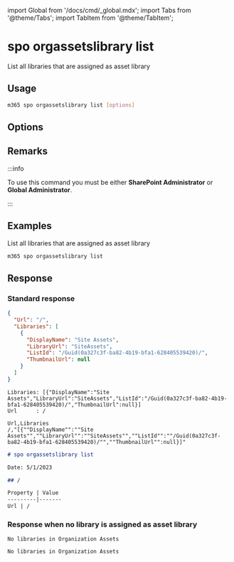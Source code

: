 <!-- DISCLAIMER: All secrets, passwords, and sensitive values in this document are examples only and not real credentials. -->
import Global from '/docs/cmd/_global.mdx';
import Tabs from '@theme/Tabs';
import TabItem from '@theme/TabItem';

# spo orgassetslibrary list

List all libraries that are assigned as asset library

## Usage

```sh
m365 spo orgassetslibrary list [options]
```

## Options

<Global />

## Remarks

:::info

To use this command you must be either **SharePoint Administrator** or **Global Administrator**.

:::

## Examples

List all libraries that are assigned as asset library

```sh
m365 spo orgassetslibrary list
```

## Response

### Standard response

<Tabs>
  <TabItem value="JSON">

  ```json
  {
    "Url": "/",
    "Libraries": [
      {
        "DisplayName": "Site Assets",
        "LibraryUrl": "SiteAssets",
        "ListId": "/Guid(0a327c3f-ba82-4b19-bfa1-628405539420)/",
        "ThumbnailUrl": null
      }
    ]
  }
  ```

  </TabItem>
  <TabItem value="Text">

  ```text
  Libraries: [{"DisplayName":"Site Assets","LibraryUrl":"SiteAssets","ListId":"/Guid(0a327c3f-ba82-4b19-bfa1-628405539420)/","ThumbnailUrl":null}]
  Url      : /
  ```

  </TabItem>
  <TabItem value="CSV">

  ```csv
  Url,Libraries
  /,"[{""DisplayName"":""Site Assets"",""LibraryUrl"":""SiteAssets"",""ListId"":""/Guid(0a327c3f-ba82-4b19-bfa1-628405539420)/"",""ThumbnailUrl"":null}]"
  ```

  </TabItem>
  <TabItem value="Markdown">

  ```md
  # spo orgassetslibrary list 

  Date: 5/1/2023

  ## /

  Property | Value
  ---------|-------
  Url | /
  ```

  </TabItem>
</Tabs>

### Response when no library is assigned as asset library

<Tabs>
  <TabItem value="Text">

  ```text
  No libraries in Organization Assets
  ```

  </TabItem>
  <TabItem value="Markdown">

  ```md
  No libraries in Organization Assets
  ```

  </TabItem>
</Tabs>
